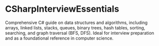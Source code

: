 # CSharpInterviewEssentials
Comprehensive C# guide on data structures and algorithms, including arrays, linked lists, stacks, queues, binary trees, hash tables, sorting, searching, and graph traversal (BFS, DFS). Ideal for interview preparation and as a foundational reference in computer science.
